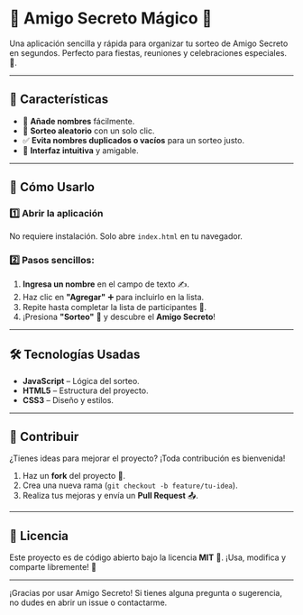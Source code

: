 
# 🎁 **Amigo Secreto Mágico** 🎉

Una aplicación sencilla y rápida para organizar tu sorteo de Amigo Secreto en segundos. Perfecto para fiestas, reuniones y celebraciones especiales. 🎉.

---

## 🚀 **Características**
- 📝 **Añade nombres** fácilmente.
- 🎲 **Sorteo aleatorio** con un solo clic.
- ✅ **Evita nombres duplicados o vacíos** para un sorteo justo.
- 🎨 **Interfaz intuitiva** y amigable.

---

## 📌 **Cómo Usarlo**

### 1️⃣ **Abrir la aplicación**
No requiere instalación. Solo abre `index.html` en tu navegador.

### 2️⃣ **Pasos sencillos:**
1. **Ingresa un nombre** en el campo de texto ✍️. 
2. Haz clic en **"Agregar"** ➕ para incluirlo en la lista.  
3. Repite hasta completar la lista de participantes 🎊. 
4. ¡Presiona **"Sorteo"** 🎉 y descubre el **Amigo Secreto**!  

---

## 🛠️ **Tecnologías Usadas**
- **JavaScript** – Lógica del sorteo.  
- **HTML5**  – Estructura del proyecto.  
- **CSS3** – Diseño y estilos.  

---

## 🤝 **Contribuir**  
¿Tienes ideas para mejorar el proyecto? ¡Toda contribución es bienvenida!  
1. Haz un **fork** del proyecto 🍴.  
2. Crea una nueva rama (`git checkout -b feature/tu-idea`).  
3. Realiza tus mejoras y envía un **Pull Request** 📤. 

---

## 📜 **Licencia**  
Este proyecto es de código abierto bajo la licencia **MIT** 📜. ¡Usa, modifica y comparte libremente! 💙  

---

¡Gracias por usar Amigo Secreto! Si tienes alguna pregunta o sugerencia, no dudes en abrir un issue o contactarme. 
